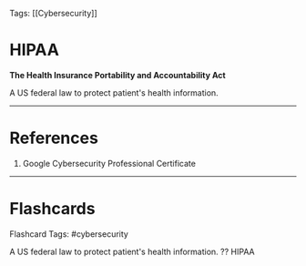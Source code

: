 Tags: [[Cybersecurity]]

# HIPAA

**The Health Insurance Portability and Accountability Act**

A US federal law to protect patient's health information.

---

# References

1. Google Cybersecurity Professional Certificate

---

# Flashcards

Flashcard Tags: #cybersecurity

A US federal law to protect patient's health information.
??
HIPAA

<!--SR:!2024-05-15,16,290!2024-06-04,24,272-->

